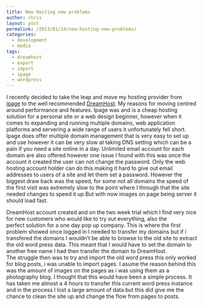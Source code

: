 ```yaml
---
title: New Hosting new problems
author: chris
layout: post
permalink: /2013/01/14/new-hosting-new-problems/
categories:
  - development
  - media
tags:
  - dreamhost
  - export
  - import
  - ipage
  - wordpress
---
```

I recently decided to take the leap and move my hosting provider from [ipage][1] to the well recommended [DreamHost][2]. My reasons for moving centred around performance and features. Ipage was and is a cheap hosting solution for a personal site or a web design beginner, however when it comes to expanding and running multiple domains, web application platforms and servering a wide range of users it unfortunately fell short. Ipage does offer multiple domain management that is very easy to set up and use however it can be very slow at taking DNS setting which can be a pain if you need a site online in a day. Unlimited email account for each domain are also offered however one issue I found with this was once the account it created the user can not change the password. Only the web hosting account holder can do this making it hard to give out email addresses to users of a site and let them set a password. However the biggest draw back was the speed, for some not all domains the speed of the first visit was extremely slow to the point where I through that the site needed changes to speed it up.But with now images on page being server it should load fast.

DreamHost account created and on the two week trial which I find very nice for new customers who would like to try out everything, also the perfect solution for a one day pop up company. This is where the first problem showed once logged in I needed to transfer my domains but if i transfered the domains I wouldn&#8217;t be able to browse to the old site to extract the old word press data. This meant that I would have to set the domain to another free name I had then transfer the domain to DreamHost. The struggle then was to try and import the old word press this only worked for blog posts, i was unable to import pages. I asume the reason behind this was the amount of images on the pages as i was using them as a photography blog. I thought that this would have been a simple process. It has taken me almost a 4 hours to transfer this current word press instance and in the process I lost a large amount of data but this did give me the chance to clean the site up and change the flow from pages to posts.

 [1]: http://ipage.com
 [2]: http://dreamhost.com